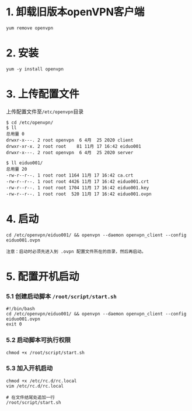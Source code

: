 # 1. 卸载旧版本openVPN客户端
```shell
yum remove openvpn
```

# 2. 安装
```shell
yum -y install openvpn
```

# 3. 上传配置文件
上传配置文件至`/etc/openvpn`目录

```shell
$ cd /etc/openvpn/
$ ll
总用量 0
drwxr-x---. 2 root openvpn  6 4月  25 2020 client
drwxr-xr-x. 2 root root    81 11月 17 16:42 eiduo001
drwxr-x---. 2 root openvpn  6 4月  25 2020 server

$ ll eiduo001/
总用量 20
-rw-r--r--. 1 root root 1164 11月 17 16:42 ca.crt
-rw-r--r--. 1 root root 4426 11月 17 16:42 eiduo001.crt
-rw-r--r--. 1 root root 1704 11月 17 16:42 eiduo001.key
-rw-r--r--. 1 root root  520 11月 17 16:42 eiduo001.ovpn
```

# 4. 启动
```shell
cd /etc/openvpn/eiduo001/ && openvpn --daemon openvpn_client --config eiduo001.ovpn
```
    注意：启动时必须先进入到 .ovpn 配置文件所在的目录，然后再启动。

# 5. 配置开机启动

### 5.1 创建启动脚本 `/root/script/start.sh`

```shell
#!/bin/bash
cd /etc/openvpn/eiduo001/ && openvpn --daemon openvpn_client --config eiduo001.ovpn
exit 0
```
### 5.2 启动脚本可执行权限

```shell
chmod +x /root/script/start.sh
```

### 5.3 加入开机启动
```shell
chmod +x /etc/rc.d/rc.local
vim /etc/rc.d/rc.local

# 在文件结尾处追加一行
/root/script/start.sh
```








